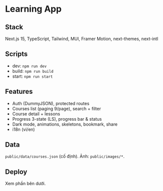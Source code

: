 # Learning App

## Stack
Next.js 15, TypeScript, Tailwind, MUI, Framer Motion, next-themes, next-intl

## Scripts
- dev: `npm run dev`
- build: `npm run build`
- start: `npm run start`

## Features
- Auth (DummyJSON), protected routes
- Courses list (paging 9/page), search + filter
- Course detail + lessons
- Progress 3-state (LS), progress bar & status
- Dark mode, animations, skeletons, bookmark, share
- i18n (vi/en)

## Data
`public/data/courses.json` (cố định). Ảnh: `public/images/*`.

## Deploy
Xem phần bên dưới.
